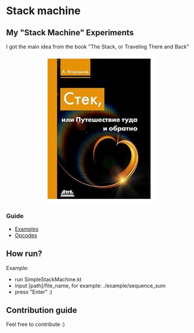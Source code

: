 # Stack machine

## My "Stack Machine" Experiments

I got the main idea from the book "The Stack, or Traveling There and Back"

<p align="center">
<img src="https://github.com/i-redbyte/stack_machine/raw/master/info/img/stack_book.jpg" width="300" alt="image book"/>
</p>

### Guide

- [Examples](/info/examples.md)
- [Opcodes](/info/opcodes.md)

## How run?

Example:

- run SimpleStackMachine.kt
- input [path]/file_name, for example: ./example/sequence_sum
- press "Enter" :)

## Contribution guide

Feel free to contribute :)